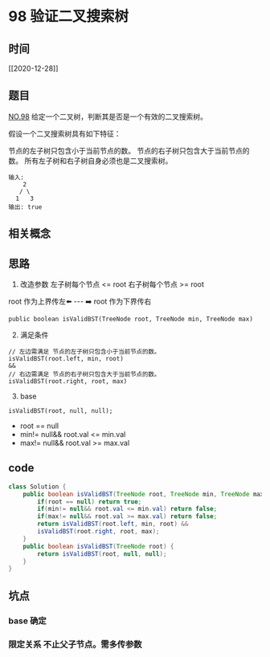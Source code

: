# 98 验证二叉搜索树
## 时间
[[2020-12-28]]
## 题目
[NO.98](https://leetcode-cn.com/problems/validate-binary-search-tree/description/)
给定一个二叉树，判断其是否是一个有效的二叉搜索树。

假设一个二叉搜索树具有如下特征：

节点的左子树只包含小于当前节点的数。
节点的右子树只包含大于当前节点的数。
所有左子树和右子树自身必须也是二叉搜索树。
```
输入:
    2
   / \
  1   3
输出: true
```

## 相关概念

## 思路
1. 改造参数
左子树每个节点 <= root
右子树每个节点 >= root

root 作为上界传左⬅️  ---  ➡️ root 作为下界传右
```
public boolean isValidBST(TreeNode root, TreeNode min, TreeNode max)
```

2. 满足条件
```
// 左边需满足 节点的左子树只包含小于当前节点的数。
isValidBST(root.left, min, root) 
&&
// 右边需满足 节点的右子树只包含大于当前节点的数。
isValidBST(root.right, root, max)
```
3. base
```
isValidBST(root, null, null);
```
 - root == null
 - min!= null&& root.val <= min.val
 - max!= null&& root.val >= max.val
## code
```java
class Solution {
    public boolean isValidBST(TreeNode root, TreeNode min, TreeNode max) {
        if(root == null) return true;
        if(min!= null&& root.val <= min.val) return false;
        if(max!= null&& root.val >= max.val) return false;
        return isValidBST(root.left, min, root) &&
        isValidBST(root.right, root, max);
    }
    public boolean isValidBST(TreeNode root) {
        return isValidBST(root, null, null);
    }
}
```
## 坑点
### base 确定
### 限定关系 不止父子节点。需多传参数